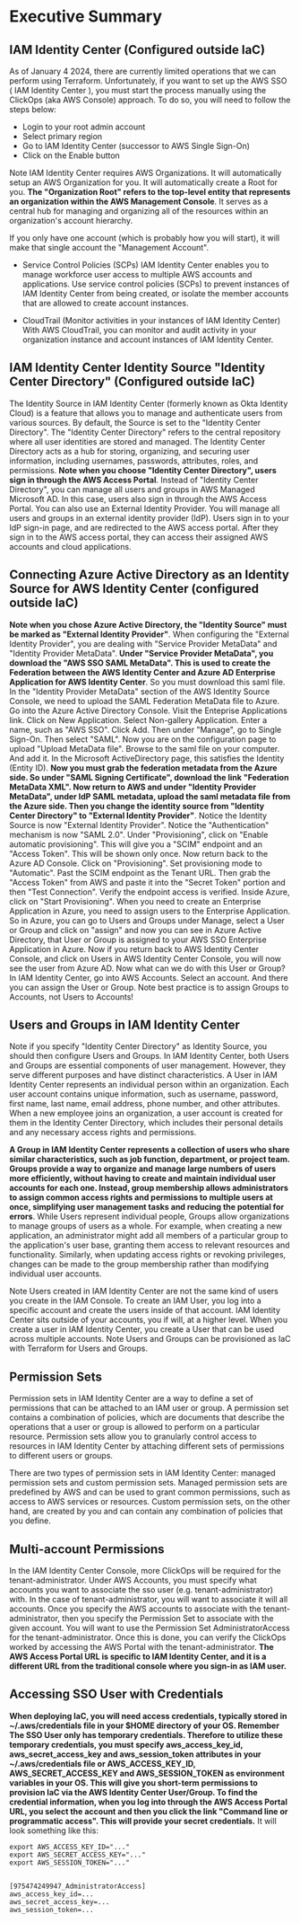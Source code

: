 # Executive Summary

## IAM Identity Center (Configured outside IaC)

As of January 4 2024, there are currently limited operations that we can perform using Terraform. Unfortunately, if you want to set up the AWS SSO ( IAM Identity Center ), you must start the process manually using the ClickOps (aka AWS Console) approach. To do so, you will need to follow the steps below:

- Login to your root admin account
- Select primary region
- Go to IAM Identity Center (successor to AWS Single Sign-On)
- Click on the Enable button

Note IAM Identity Center requires AWS Organizations. It will automatically setup an AWS Organization for you. It will automatically create a Root for you. **The "Organization Root" refers to the top-level entity that represents an organization within the AWS Management Console**. It serves as a central hub for managing and organizing all of the resources within an organization's account hierarchy.

If you only have one account (which is probably how you will start), it will make that single account the "Management Account".

- Service Control Policies (SCPs) 
IAM Identity Center enables you to manage workforce user access to multiple AWS accounts and applications. Use service control policies (SCPs) to prevent instances of IAM Identity Center from being created, or isolate the member accounts that are allowed to create account instances. 

- CloudTrail (Monitor activities in your instances of IAM Identity Center)
With AWS CloudTrail, you can monitor and audit activity in your organization instance and account instances of IAM Identity Center.

## IAM Identity Center Identity Source "Identity Center Directory" (Configured outside IaC)

The Identity Source in IAM Identity Center (formerly known as Okta Identity Cloud) is a feature that allows you to manage and authenticate users from various sources. By default, the Source is set to the "Identity Center Directory". The "Identity Center Directory" refers to the central repository where all user identities are stored and managed. The Identity Center Directory acts as a hub for storing, organizing, and securing user information, including usernames, passwords, attributes, roles, and permissions. **Note when you choose "Identity Center Directory", users sign in through the AWS Access Portal**. Instead of "Identity Center Directory", you can manage all users and groups in AWS Managed Microsoft AD. In this case, users also sign in through the AWS Access Portal. You can also use an External Identity Provider. You will manage all users and groups in an external identity provider (IdP). Users sign in to your IdP sign-in page, and are redirected to the AWS access portal. After they sign in to the AWS access portal, they can access their assigned AWS accounts and cloud applications.

## Connecting Azure Active Directory as an Identity Source for AWS Identity Center (configured outside IaC)

**Note when you chose Azure Active Directory, the "Identity Source" must be marked as "External Identity Provider"**. When configuring the "External Identity Provider", you are dealing with "Service Provider MetaData" and "Identity Provider MetaData". **Under "Service Provider MetaData", you download the "AWS SSO SAML MetaData". This is used to create the Federation between the AWS Identity Center and Azure AD Enterprise Application for AWS Identity Center**. So you must download this saml file. In the "Identity Provider MetaData" section of the AWS Identity Source Console, we need to upload the SAML Federation MetaData file to Azure. Go into the Azure Active Directory Console. Visit the Enteprise Applications link. Click on New Application. Select Non-gallery Application. Enter a name, such as "AWS SSO". Click Add. Then under "Manage", go to Single Sign-On. Then select "SAML". Now you are on the configuration page to upload "Upload MetaData file". Browse to the saml file on your computer. And add it. In the Microsoft ActiveDirectory page, this satisfies the Identity (Entity ID). **Now you must grab the federation metadata from the Azure side. So under "SAML Signing Certificate", download the link "Federation MetaData XML". Now return to AWS and under "Identity Provider MetaData", under IdP SAML metadata, upload the saml metadata file from the Azure side. Then you change the identity source from "Identity Center Directory" to "External Identity Provider"**. Notice the Identity Source is now "External Identity Provider". Notice the "Authentication" mechanism is now "SAML 2.0". Under "Provisioning", click on "Enable automatic provisioning". This will give you a "SCIM" endpoint and an "Access Token". This will be shown only once. Now return back to the Azure AD Console. Click on "Provisioning". Set provisioning mode to "Automatic". Past the SCIM endpoint as the Tenant URL. Then grab the "Access Token" from AWS and paste it into the "Secret Token" portion and then "Test Connection". Verify the endpoint access is verified. Inside Azure, click on "Start Provisioning". When you need to create an Enterprise Application in Azure, you need to assign users to the Enterprise Application. So in Azure, you can go to Users and Groups under Manage, select a User or Group and click on "assign" and now you can see in Azure Active Directory, that User or Group is assigned to your AWS SSO Enterprise Application in Azure. Now if you return back to AWS Identity Center Console, and click on Users in AWS Identity Center Console, you will now see the user from Azure AD. Now what can we do with this User or Group? In IAM Identity Center, go into AWS Accounts. Select an account. And there you can assign the User or Group. Note best practice is to assign Groups to Accounts, not Users to Accounts! 

## Users and Groups in IAM Identity Center

Note if you specify "Identity Center Directory" as Identity Source, you should then configure Users and Groups. In IAM Identity Center, both Users and Groups are essential components of user management. However, they serve different purposes and have distinct characteristics. A User in IAM Identity Center represents an individual person within an organization. Each user account contains unique information, such as username, password, first name, last name, email address, phone number, and other attributes. When a new employee joins an organization, a user account is created for them in the Identity Center Directory, which includes their personal details and any necessary access rights and permissions.

**A Group in IAM Identity Center represents a collection of users who share similar characteristics, such as job function, department, or project team. Groups provide a way to organize and manage large numbers of users more efficiently, without having to create and maintain individual user accounts for each one. Instead, group membership allows administrators to assign common access rights and permissions to multiple users at once, simplifying user management tasks and reducing the potential for errors**. While Users represent individual people, Groups allow organizations to manage groups of users as a whole. For example, when creating a new application, an administrator might add all members of a particular group to the application's user base, granting them access to relevant resources and functionality. Similarly, when updating access rights or revoking privileges, changes can be made to the group membership rather than modifying individual user accounts.

Note Users created in IAM Identity Center are not the same kind of users you create in the IAM Console. To create an IAM User, you log into a specific account and create the users inside of that account. IAM Identity Center sits outside of your accounts, you if will, at a higher level. When you create a user in IAM Identity Center, you create a User that can be used across multiple accounts. Note Users and Groups can be provisioned as IaC with Terraform for Users and Groups.

## Permission Sets

Permission sets in IAM Identity Center are a way to define a set of permissions that can be attached to an IAM user or group. A permission set contains a combination of policies, which are documents that describe the operations that a user or group is allowed to perform on a particular resource. Permission sets allow you to granularly control access to resources in IAM Identity Center by attaching different sets of permissions to different users or groups.

There are two types of permission sets in IAM Identity Center: managed permission sets and custom permission sets. Managed permission sets are predefined by AWS and can be used to grant common permissions, such as access to AWS services or resources. Custom permission sets, on the other hand, are created by you and can contain any combination of policies that you define.

## Multi-account Permissions

In the IAM Identity Center Console, more ClickOps will be required for the tenant-administrator. Under AWS Accounts, you must specify what accounts you want to associate the sso user (e.g. tenant-administrator) with. In the case of tenant-administrator, you will want to associate it will all accounts. Once you specify the AWS accounts to associate with the tenant-administrator, then you specify the Permission Set to associate with the given account. You will want to use the Permission Set AdministratorAccess for the tenant-administrator. Once this is done, you can verify the ClickOps worked by accessing the AWS Portal with the tenant-administrator. **The AWS Access Portal URL is specific to IAM Identity Center, and it is a different URL from the traditional console where you sign-in as IAM user.**

## Accessing SSO User with Credentials

**When deploying IaC, you will need access credentials, typically stored in ~/.aws/credentials file in your $HOME directory of your OS. Remember The SSO User only has temporary credentials. Therefore to utilize these temporary credentials, you must specify aws_access_key_id, aws_secret_access_key and aws_session_token attributes in your ~/.aws/credentials file or AWS_ACCESS_KEY_ID, AWS_SECRET_ACCESS_KEY and AWS_SESSION_TOKEN as environment variables in your OS. This will give you short-term permissions to provision IaC via the AWS Identity Center User/Group. To find the credential information, when you log into through the AWS Access Portal URL, you select the account and then you click the link "Command line or programmatic access". This will provide your secret credentials.** It will look something like this:

```code
export AWS_ACCESS_KEY_ID="..."
export AWS_SECRET_ACCESS_KEY="..."
export AWS_SESSION_TOKEN="..."


[975474249947_AdministratorAccess]
aws_access_key_id=...
aws_secret_access_key=...
aws_session_token=...
```

